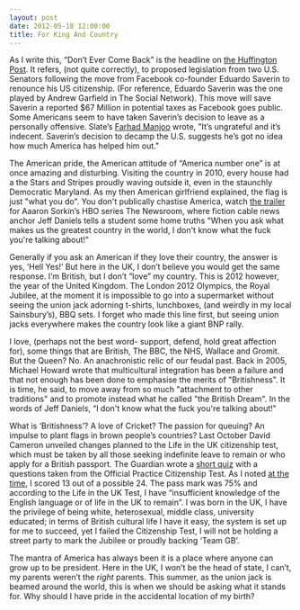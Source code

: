 ```yaml
---
layout: post
date: 2012-05-18 12:00:00
title: For King And Country
---
```


As I write this, “Don’t Ever Come Back” is the headline on [the Huffington Post](http://www.huffingtonpost.com). It refers, (not quite correctly), to proposed legislation from two U.S. Senators following the move from Facebook co-founder Eduardo Saverin to renounce his US citizenship. (For reference, Eduardo Saverin was the one played by Andrew Garfield in The Social Network). This move will save Saverin a reported $67 Million in potential taxes as Facebook goes public. Some Americans seem to have taken Saverin’s decision to leave as a personally offensive. Slate’s [Farhad Manjoo](http://pandodaily.com/2012/05/12/what-eduardo-saverin-owes-america-hint-nearly-everything/) wrote, "It’s ungrateful and it’s indecent. Saverin’s decision to decamp the U.S. suggests he’s got no idea how much America has helped him out."

<!-- more -->

The American pride, the American attitude of “America number one” is at once amazing and disturbing. Visiting the country in 2010, every house had a the Stars and Stripes proudly waving outside it, even in the staunchly Democratic Maryland. As my then American girlfriend explained, the flag is just "what you do". You don't publically chastise America, watch [the trailer](http://www.youtube.com/watch?v=wC8ovJYAU3U) for Aaaron Sorkin’s HBO series The Newsroom, where fiction cable news anchor Jeff Daniels tells a student some home truths "When you ask what makes us the greatest country in the world, I don't know what the fuck you're talking about!"

Generally if you ask an American if they love their country, the answer is yes, ‘Hell Yes!’ But here in the UK, I don’t believe you would get the same response. I’m British, but I don’t “love” my country. This is 2012 however, the year of the United Kingdom. The London 2012 Olympics, the Royal Jubilee, at the moment it is impossible to go into a supermarket without seeing the union jack adorning t-shirts, lunchboxes, (and weirdly in my local Sainsbury’s), BBQ sets. I forget who made this line first, but seeing union jacks everywhere makes the country look like a giant BNP rally.

I love, (perhaps not the best word- support, defend, hold great affection for), some things that are British, The BBC, the NHS, Wallace and Gromit. But the Queen? No. An anachronistic relic of our feudal past. Back in 2005, Michael Howard wrote that multicultural integration has been a failure and that not enough has been done to emphasise the merits of "Britishness". It is time, he said, to move away from so much "attachment to other traditions" and to promote instead what he called "the British Dream". In the words of Jeff Daniels, “I don't know what the fuck you're talking about!"

What is ‘Britishness’? A love of Cricket? The passion for queuing? An impulse to plant flags in brown people’s countries? Last October David Cameron unveiled changes planned to the Life in the UK citizenship test, which must be taken by all those seeking indefinite leave to remain or who apply for a British passport. The Guardian wrote a [short quiz](http://www.guardian.co.uk/uk/blog/quiz/2011/oct/11/uk-citizenship-test-quiz) with a questions taken from the Official Practice Citizenship Test. As I noted [at the time](http://log.adamwilcox.org/post/11429562663/uk-citizenship-test), I scored 13 out of a possible 24. The pass mark was 75% and according to the Life in the UK Test, I have “insufficient knowledge of the English language or of life in the UK to remain”. I was born in the UK, I have the privilege of being white, heterosexual, middle class, university educated; in terms of British cultural life I have it easy, the system is set up for me to succeed, yet I failed the Citizenship Test, I will not be holding a street party to mark the Jubilee or proudly backing ‘Team GB’.

The mantra of America has always been it is a place where anyone can grow up to be president. Here in the UK, I won’t be the head of state, I can’t, my parents weren’t the *right* parents. This summer, as the union jack is beamed around the world, this is when we should be asking what it stands for. Why should I have pride in the accidental location of my birth?